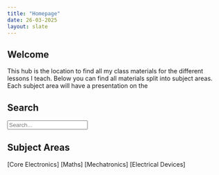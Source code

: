 ```yaml
---
title: "Homepage"
date: 26-03-2025
layout: slate
---
```


## Welcome
This hub is the location to find all my class materials for the different lessons I teach. Below you can find all materials split into subject areas. Each subject area will have a presentation on the 

## Search

<input type="text" id="search-input" placeholder="Search...">
<ul id="results-container"></ul>

<script src="https://cdnjs.cloudflare.com/ajax/libs/simple-jekyll-search/1.9.2/simple-jekyll-search.min.js"></script>
<script>
  SimpleJekyllSearch({
    searchInput: document.getElementById('search-input'),
    resultsContainer: document.getElementById('results-container'),
    json: 'search.json',
    searchResultTemplate: '<li><a href="{url}">{title}</a></li>',
    noResultsText: 'No results found',
    limit: 10
  })
</script>

## Subject Areas

[Core Electronics]
[Maths]
[Mechatronics]
[Electrical Devices]
